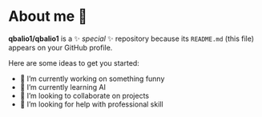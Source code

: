 # About me 👋


**qbalio1/qbalio1** is a ✨ _special_ ✨ repository because its `README.md` (this file) appears on your GitHub profile.

Here are some ideas to get you started:

- 🔭 I’m currently working on something funny
- 🌱 I’m currently learning AI
- 👯 I’m looking to collaborate on projects
- 🤔 I’m looking for help with professional skill



